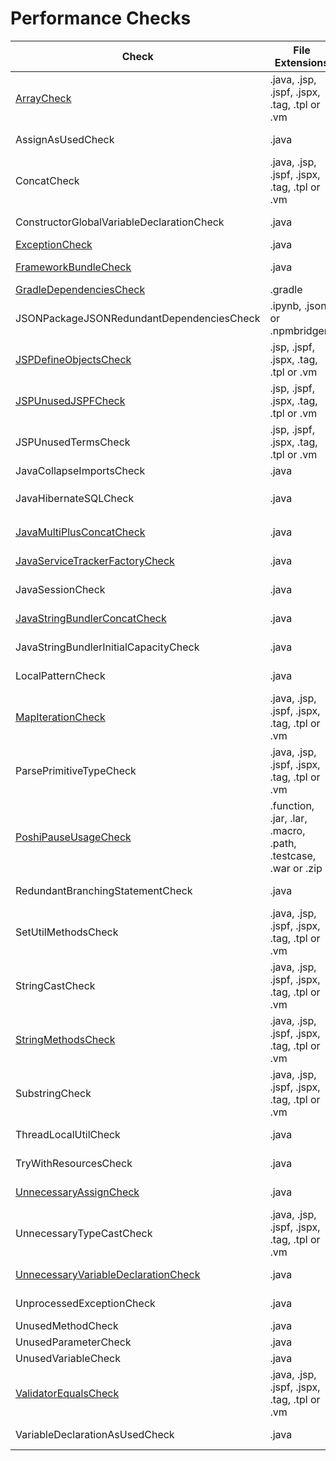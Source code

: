 # Performance Checks

Check | File Extensions | Description
----- | --------------- | -----------
[ArrayCheck](check/array_check.markdown#arraycheck) | .java, .jsp, .jspf, .jspx, .tag, .tpl or .vm | Checks if performance can be improved by using different methods that can be used by collections. |
AssignAsUsedCheck | .java | Finds cases where an assign statement can be inlined or moved closer to where it is used. |
ConcatCheck | .java, .jsp, .jspf, .jspx, .tag, .tpl or .vm | Checks for correct use of `StringBundler.concat`. |
ConstructorGlobalVariableDeclarationCheck | .java | Checks that initial values of global variables are not set in the constructor. |
[ExceptionCheck](check/exception_check.markdown#exceptioncheck) | .java | Finds private methods that throw unnecessary exception. |
[FrameworkBundleCheck](check/framework_bundle_check.markdown#frameworkbundlecheck) | .java | Checks that `org.osgi.framework.Bundle.getHeaders()` is not used. |
[GradleDependenciesCheck](check/gradle_dependencies_check.markdown#gradledependenciescheck) | .gradle | Checks that modules are not depending on other modules. |
JSONPackageJSONRedundantDependenciesCheck | .ipynb, .json or .npmbridgerc | Checks for preventing internal dependencies from being added to `package.json`. |
[JSPDefineObjectsCheck](check/jsp_define_objects_check.markdown#jspdefineobjectscheck) | .jsp, .jspf, .jspx, .tag, .tpl or .vm | Checks for unnecessary duplication of code that already exists in `defineObjects`. |
[JSPUnusedJSPFCheck](check/jsp_unused_jspf_check.markdown#jspunusedjspfcheck) | .jsp, .jspf, .jspx, .tag, .tpl or .vm | Finds `.jspf` files that are not used. |
JSPUnusedTermsCheck | .jsp, .jspf, .jspx, .tag, .tpl or .vm | Finds taglibs, variables and imports that are unused. |
JavaCollapseImportsCheck | .java | Collapses imports that use wildcard |
JavaHibernateSQLCheck | .java | Finds calls to `com.liferay.portal.kernel.dao.orm.Session.createSQLQuery` (use `Session.createSynchronizedSQLQuery` instead). |
[JavaMultiPlusConcatCheck](check/java_multi_plus_concat_check.markdown#javamultiplusconcatcheck) | .java | Checks that we do not concatenate more than 3 String objects. |
[JavaServiceTrackerFactoryCheck](check/java_service_tracker_factory_check.markdown#javaservicetrackerfactorycheck) | .java | Checks that there are no calls to deprecated method `ServiceTrackerFactory.open(java.lang.Class)`. |
JavaSessionCheck | .java | Finds unnecessary calls to `Session.flush()` (calls that are followed by `Session.clear()`). |
[JavaStringBundlerConcatCheck](check/java_string_bundler_concat_check.markdown#javastringbundlerconcatcheck) | .java | Finds calls to `StringBundler.concat` with less than 3 parameters. |
JavaStringBundlerInitialCapacityCheck | .java | Checks the initial capacity of new instances of `StringBundler`. |
LocalPatternCheck | .java | Checks that a `java.util.Pattern` variable is declared globally, so that it is initiated only once. |
[MapIterationCheck](check/map_iteration_check.markdown#mapiterationcheck) | .java, .jsp, .jspf, .jspx, .tag, .tpl or .vm | Checks that there are no unnecessary map iterations. |
ParsePrimitiveTypeCheck | .java, .jsp, .jspf, .jspx, .tag, .tpl or .vm | Verifies that `GetterUtil.parse*` is used to parse primitive types, when possible. |
[PoshiPauseUsageCheck](check/poshi_pause_usage_check.markdown#poshipauseusagecheck) | .function, .jar, .lar, .macro, .path, .testcase, .war or .zip | Finds missing comment with JIRA project when using `Pause`. |
RedundantBranchingStatementCheck | .java | Finds unnecessary branching (`break`, `continue` or `return`) statements. |
SetUtilMethodsCheck | .java, .jsp, .jspf, .jspx, .tag, .tpl or .vm | Finds cases of inefficient SetUtil operations. |
StringCastCheck | .java, .jsp, .jspf, .jspx, .tag, .tpl or .vm | Finds cases where a redundant `toString()` is called on variable type `String`. |
[StringMethodsCheck](check/string_methods_check.markdown#stringmethodscheck) | .java, .jsp, .jspf, .jspx, .tag, .tpl or .vm | Checks if performance can be improved by using different String operation methods. |
SubstringCheck | .java, .jsp, .jspf, .jspx, .tag, .tpl or .vm | Finds cases like `s.substring(1, s.length())` (use `s.substring(1)` instead). |
ThreadLocalUtilCheck | .java | Finds new instances of `java.lang.Thread` (use `ThreadLocalUtil.create` instead). |
TryWithResourcesCheck | .java | Ensures using Try-With-Resources statement to properly close the resource. |
[UnnecessaryAssignCheck](check/unnecessary_assign_check.markdown#unnecessaryassigncheck) | .java | Finds unnecessary assign statements (when it is either reassigned or returned right after). |
UnnecessaryTypeCastCheck | .java, .jsp, .jspf, .jspx, .tag, .tpl or .vm | Finds unnecessary Type Casting. |
[UnnecessaryVariableDeclarationCheck](check/unnecessary_variable_declaration_check.markdown#unnecessaryvariabledeclarationcheck) | .java | Finds unnecessary variable declarations (when it is either reassigned or returned right after). |
UnprocessedExceptionCheck | .java | Finds cases where an `Exception` is swallowed without being processed. |
UnusedMethodCheck | .java | Finds private methods that are not used. |
UnusedParameterCheck | .java | Finds parameters in private methods that are not used. |
UnusedVariableCheck | .java | Finds variables that are declared, but not used. |
[ValidatorEqualsCheck](check/validator_equals_check.markdown#validatorequalscheck) | .java, .jsp, .jspf, .jspx, .tag, .tpl or .vm | Checks that there are no calls to `Validator.equals(Object, Object)`. |
VariableDeclarationAsUsedCheck | .java | Finds cases where a variable declaration can be inlined or moved closer to where it is used. |